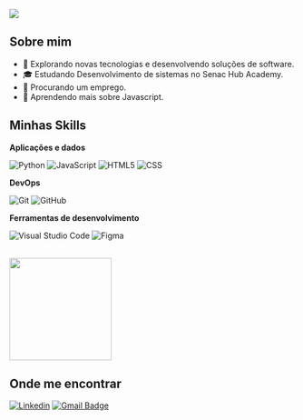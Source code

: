 ![](https://komarev.com/ghpvc/?username=yonnnxr&color=006bed)

## Sobre mim

- 🤔 Explorando novas tecnologias e desenvolvendo soluções de software.
- 🎓 Estudando Desenvolvimento de sistemas no Senac Hub Academy.
- 💼 Procurando um emprego.
- 🌱 Aprendendo mais sobre Javascript.

## Minhas Skills

**Aplicações e dados**

![Python](https://img.shields.io/badge/Python-14354C?style=for-the-badge&logo=python&logoColor=white)
![JavaScript](https://img.shields.io/badge/JavaScript-F7DF1E?style=for-the-badge&logo=javascript&logoColor=black)
![HTML5](https://img.shields.io/badge/HTML-239120?style=for-the-badge&logo=html5&logoColor=white)
![CSS](https://img.shields.io/badge/CSS-239120?&style=for-the-badge&logo=css3&logoColor=white)

**DevOps**

![Git](https://img.shields.io/badge/-Git-333333?style=flat&logo=git)
![GitHub](https://img.shields.io/badge/-GitHub-333333?style=flat&logo=github)

**Ferramentas de desenvolvimento**

![Visual Studio Code](https://img.shields.io/badge/-Visual%20Studio%20Code-333333?style=flat&logo=visual-studio-code&logoColor=007ACC)
![Figma](https://img.shields.io/badge/-Figma-333333?style=flat&logo=figma&logoColor=007ACC)

<br/>

<a href="https://github.com/yonnnxr" title="Perfil do Carlos">
  <img height="180em" src="https://github-readme-stats.vercel.app/api?username=yonnnxr&theme=dracula&show_icons=true" />
</a>

## Onde me encontrar

[![Linkedin](https://img.shields.io/badge/-Carlos_Eduardo-blue?style=flat-square&logo=Linkedin&logoColor=white&link=www.linkedin.com/in/carlos-eduardo-52a34930a)](www.linkedin.com/in/carlos-eduardo-52a34930a)
[![Gmail Badge](https://img.shields.io/badge/-carlosborges2007edu@gmail.com-006bed?style=flat-square&logo=Gmail&logoColor=white&link=mailto:carlosborges2007edu@gmail.com)](mailto:carlosborges2007edu@gmail.com)
